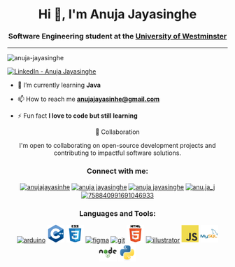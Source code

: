 <h1 align="center">Hi 👋, I'm Anuja Jayasinghe</h1>
<h3 align="center">Software Engineering student at the <b><a href="https://www.westminster.ac.uk" target="_blank">University of Westminster</a></b></h3>

---

<p align="left"> <img src="https://komarev.com/ghpvc/?username=anuja-jayasinghe&label=Profile%20views&color=0e75b6&style=flat" alt="anuja-jayasinghe" /> </p>

<p align="left">
  <a href="https://linkedin.com/in/anuja-jayasinghe" target="_blank">
    <img src="https://img.shields.io/badge/LinkedIn-Anuja%20Jayasinghe-blue?style=for-the-badge&logo=linkedin" alt="LinkedIn - Anuja Jayasinghe" />
  </a>
</p>

- 🌱 I’m currently learning **Java**

- 📫 How to reach me **anujajayasinhe@gmail.com**

- ⚡ Fun fact **I love to code but still learning**

<div align="center">
    🤝 Collaboration
    <p>I'm open to collaborating on open-source development projects and contributing to impactful software solutions.</p>
</div>
<h3 align="center">Connect with me:</h3>
<p align="center">
<a href="https://twitter.com/anujajayasinhe" target="blank"><img align="center" src="https://raw.githubusercontent.com/rahuldkjain/github-profile-readme-generator/master/src/images/icons/Social/twitter.svg" alt="anujajayasinhe" height="30" width="40" /></a>
<a href="https://linkedin.com/in/anuja-jayasinghe" target="blank"><img align="center" src="https://raw.githubusercontent.com/rahuldkjain/github-profile-readme-generator/master/src/images/icons/Social/linked-in-alt.svg" alt="anuja jayasinghe" height="30" width="40" /></a>
<a href="https://www.facebook.com/anuja.jayasinghe.75" target="blank"><img align="center" src="https://raw.githubusercontent.com/rahuldkjain/github-profile-readme-generator/master/src/images/icons/Social/facebook.svg" alt="anuja jayasinghe" height="30" width="40" /></a>
<a href="https://instagram.com/anu.ja_j" target="blank"><img align="center" src="https://raw.githubusercontent.com/rahuldkjain/github-profile-readme-generator/master/src/images/icons/Social/instagram.svg" alt="anu.ja_j" height="30" width="40" /></a>
<a href="https://discordapp.com/users/758840991691046933/" target="blank"><img align="center" src="https://raw.githubusercontent.com/rahuldkjain/github-profile-readme-generator/master/src/images/icons/Social/discord.svg" alt="758840991691046933" height="30" width="40" /></a>
</p>

<h3 align="center">Languages and Tools:</h3>
<p align="center">
    <a href="https://www.arduino.cc/" target="blank"><img src="https://cdn.worldvectorlogo.com/logos/arduino-1.svg" alt="arduino" width="40" height="40"/></a>
    <a href="https://www.w3schools.com/cpp/" target="blank"><img src="https://raw.githubusercontent.com/devicons/devicon/master/icons/cplusplus/cplusplus-original.svg" alt="cplusplus" width="40" height="40"/></a>
    <a href="https://www.w3schools.com/css/" target="blank"><img src="https://raw.githubusercontent.com/devicons/devicon/master/icons/css3/css3-original-wordmark.svg" alt="css3" width="40" height="40"/></a>
    <a href="https://www.figma.com/" target="blank"><img src="https://www.vectorlogo.zone/logos/figma/figma-icon.svg" alt="figma" width="40" height="40"/></a>
    <a href="https://git-scm.com/" target="blank"><img src="https://www.vectorlogo.zone/logos/git-scm/git-scm-icon.svg" alt="git" width="40" height="40"/></a>
    <a href="https://www.w3.org/html/" target="blank"><img src="https://raw.githubusercontent.com/devicons/devicon/master/icons/html5/html5-original-wordmark.svg" alt="html5" width="40" height="40"/></a>
    <a href="https://www.adobe.com/in/products/illustrator.html" target="blank"><img src="https://www.vectorlogo.zone/logos/adobe_illustrator/adobe_illustrator-icon.svg" alt="illustrator" width="40" height="40"/></a>
    <a href="https://developer.mozilla.org/en-US/docs/Web/JavaScript" target="blank"><img src="https://raw.githubusercontent.com/devicons/devicon/master/icons/javascript/javascript-original.svg" alt="javascript" width="40" height="40"/></a>
    <a href="https://www.mysql.com/" target="blank"><img src="https://raw.githubusercontent.com/devicons/devicon/master/icons/mysql/mysql-original-wordmark.svg" alt="mysql" width="40" height="40"/></a>
    <a href="https://nodejs.org" target="blank"><img src="https://raw.githubusercontent.com/devicons/devicon/master/icons/nodejs/nodejs-original-wordmark.svg" alt="nodejs" width="40" height="40"/></a>
    <a href="https://www.python.org" target="blank"><img src="https://raw.githubusercontent.com/devicons/devicon/master/icons/python/python-original.svg" alt="python" width="40" height="40"/></a>
</p>
